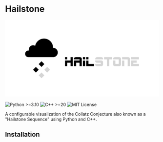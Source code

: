 # Hailstone
![HailStone](./docs/images/hailstone_banner.png)

![Python >=3.10](https://img.shields.io/badge/Python-%3E%3D3.10-blue?logo=python&logoColor=white)
![C++ >=20](https://img.shields.io/badge/C%2B%2B-%3E%3D20-00599C?logo=cplusplus&logoColor=white)
![MIT License](https://img.shields.io/badge/license-MIT-green)

A configurable visualization of the Collatz Conjecture also known as a "Hailstone Sequence" using Python and C++.

## Installation
